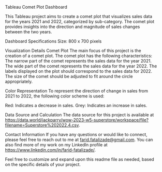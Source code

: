 Tableau Comet Plot Dashboard

This Tableau project aims to create a comet plot that visualizes sales data for the years 2021 and 2022, categorized by sub-category. The comet plot provides insights into the direction and magnitude of sales changes between the two years.

Dashboard Specifications
Size: 800 x 700 pixels

Visualization Details
Comet Plot
The main focus of this project is the creation of a comet plot. The comet plot has the following characteristics:
  The narrow part of the comet represents the sales data for the year 2021.
  The wide part of the comet represents the sales data for the year 2022.
  The labels displayed on the plot should correspond to the sales data for 2022.
  The size of the comet should be adjusted to fit around the circle appropriately.
  
Color Representation
To represent the direction of change in sales from 2021 to 2022, the following color scheme is used:

Red: Indicates a decrease in sales.
Grey: Indicates an increase in sales.

Data Source and Calculation
The data source for this project is available at https://data.world/jackparry/wow-2023-w5-superstore/workspace/file?filename=Superstore%202022.4.csv.

Contact Information
If you have any questions or would like to connect, please feel free to reach out to me at farid.fatalizade@gmail.com. You can also find more of my work on my LinkedIn profile at https://www.linkedin.com/in/farid-fatalizade/.

Feel free to customize and expand upon this readme file as needed, based on the specific details of your project.

